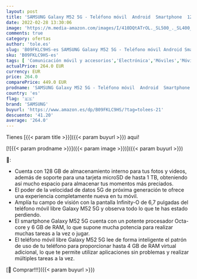 ```yaml
---
layout: post
title: 'SAMSUNG Galaxy M52 5G - Teléfono móvil  Android  Smartphone  128 GB  Blanco  Versión ES'
date: 2022-02-28 13:30:06
image: 'https://m.media-amazon.com/images/I/410DQtATrOL._SL500_._SL400_.jpg'
comments: true
category: ofertas
author: 'tole.es'
slug: 'B09FKLC9HS-es SAMSUNG Galaxy M52 5G - Teléfono móvil Android Smartphone...'
sku: 'B09FKLC9HS-es'
tags: [ 'Comunicación móvil y accesorios','Electrónica','Móviles','Móviles y smartphones libres','android','samsung', ]
actualPrice: 264.0 EUR
currency: EUR
price: 264.0
comparePrice: 449.0 EUR
prodname: 'SAMSUNG Galaxy M52 5G - Teléfono móvil  Android  Smartphone  128 GB  Blanco  Versión ES'
country: 'es'
flag: '🇪🇸'
brand: 'SAMSUNG'
buyurl: 'https://www.amazon.es/dp/B09FKLC9HS/?tag=tolees-21'
descuento: '41.20'
average: '264.0'
---
```


Tienes [{{< param title >}}]({{< param buyurl >}}) aqui!

[![{{< param prodname >}}]({{< param image >}})]({{< param buyurl >}})

🔎:

- Cuenta con 128 GB de almacenamiento interno para tus fotos y videos, además de soporte para una tarjeta microSD de hasta 1 TB, obteniendo así mucho espacio para almacenar tus momentos más preciados.
- El poder de la velocidad de datos 5G de próxima generación te ofrece una experiencia completamente nueva en tu móvil.
- Amplía tu campo de visión con la pantalla Infinity-O de 6,7 pulgadas del teléfono móvil libre Galaxy M52 5G y observa todo lo que te has estado perdiendo.
- El smartphone Galaxy M52 5G cuenta con un potente procesador Octa-core y 6 GB de RAM, lo que supone mucha potencia para realizar muchas tareas a la vez o jugar.
- El teléfono móvil libre Galaxy M52 5G lee de forma inteligente el patrón de uso de tu teléfono para proporcionar hasta 4 GB de RAM virtual adicional, lo que te permite utilizar aplicaciones sin problemas y realizar múltiples tareas a la vez.

[🛒 Comprar!!!]({{< param buyurl >}})
